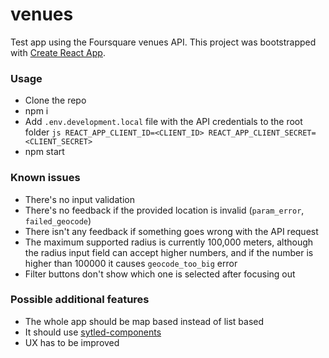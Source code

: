 # venues
Test app using the Foursquare venues API.
This project was bootstrapped with [Create React App](https://github.com/facebookincubator/create-react-app).

### Usage
- Clone the repo
- npm i 
- Add `.env.development.local` file with the API credentials to the root folder ```js REACT_APP_CLIENT_ID=<CLIENT_ID> REACT_APP_CLIENT_SECRET=<CLIENT_SECRET>```
- npm start

### Known issues 
- There's no input validation
- There's no feedback if the provided location is invalid (`param_error`, `failed_geocode`)
- There isn't any feedback if something goes wrong with the API request
- The maximum supported radius is currently 100,000 meters, although the radius input field can accept higher numbers, and if the number is higher than 100000 it causes `geocode_too_big` error
- Filter buttons don't show which one is selected after focusing out

### Possible additional features
- The whole app should be map based instead of list based 
- It should use [sytled-components](https://github.com/styled-components/styled-components)
- UX has to be improved 



